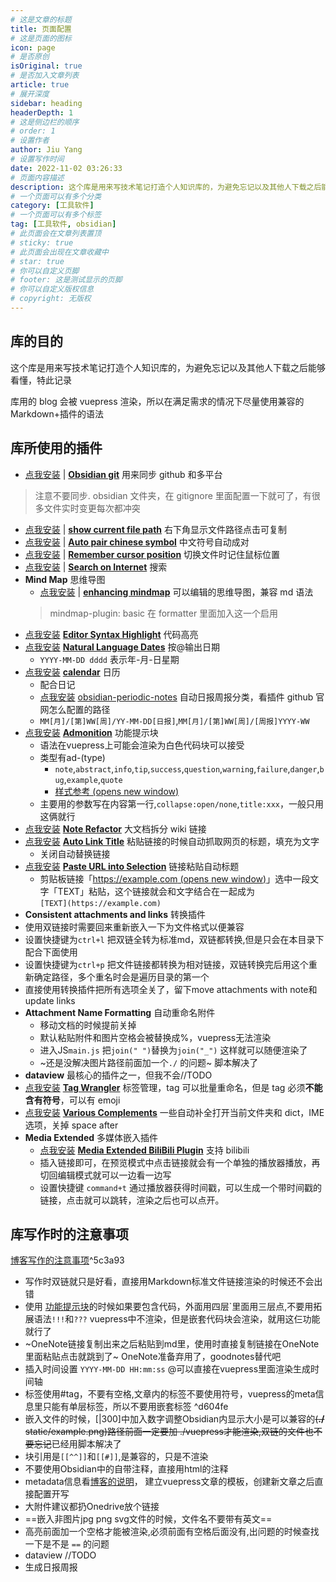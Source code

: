 ```yaml
---
# 这是文章的标题
title: 页面配置
# 这是页面的图标
icon: page
# 是否原创
isOriginal: true
# 是否加入文章列表
article: true
# 展开深度
sidebar: heading
headerDepth: 1
# 这是侧边栏的顺序
# order: 1
# 设置作者
author: Jiu Yang
# 设置写作时间
date: 2022-11-02 03:26:33
# 页面内容描述
description: 这个库是用来写技术笔记打造个人知识库的，为避免忘记以及其他人下载之后能够看懂，特此记录
# 一个页面可以有多个分类
category: [工具软件]
# 一个页面可以有多个标签
tag: [工具软件, obsidian]
# 此页面会在文章列表置顶
# sticky: true
# 此页面会出现在文章收藏中
# star: true
# 你可以自定义页脚
# footer: 这是测试显示的页脚
# 你可以自定义版权信息
# copyright: 无版权
---
```


## 库的目的

这个库是用来写技术笔记打造个人知识库的，为避免忘记以及其他人下载之后能够看懂，特此记录 

库用的 blog 会被 vuepress 渲染，所以在满足需求的情况下尽量使用兼容的 Markdown+插件的语法

## 库所使用的插件 

* [点我安装](obsidian://show-plugin?id=obsidian-git)  | [**Obsidian git**](https://github.com/denolehov/obsidian-git) 用来同步 github 和多平台
>注意不要同步. obsidian 文件夹，在 gitignore 里面配置一下就可了，有很多文件实时变更每次都冲突
* [点我安装](obsidian://show-plugin?id=obsidian-show-file-path)  | [**show current file path**](https://github.com/ravimashru/obsidian-show-file-path) 右下角显示文件路径点击可复制
* [点我安装](obsidian://show-plugin?id=obsidian-auto-pair-chinese-symbol)  | [**Auto pair chinese symbol**](https://github.com/renmu123/obsidian-auto-pair-chinese-symbol) 中文符号自动成对
* [点我安装](obsidian://show-plugin?id=remember-cursor-position)  | [**Remember cursor position**](https://github.com/dy-sh/obsidian-remember-cursor-position) 切换文件时记住鼠标位置
* [点我安装](obsidian://show-plugin?id=search-on-internet)  | [**Search on Internet**](https://github.com/HEmile/obsidian-search-on-internet) 搜索
*   **Mind Map** 思维导图
    *  [点我安装](obsidian://show-plugin?id=obsidian-enhancing-mindmap)  | [**enhancing mindmap**](https://github.com/MarkMindCkm/obsidian-enhancing-mindmap) 可以编辑的思维导图，兼容 md 语法
    >mindmap-plugin: basic 在 formatter 里面加入这一个启用
* [点我安装](obsidian://show-plugin?id=cm-editor-syntax-highlight-obsidian)  [**Editor Syntax Highlight**](https://github.com/deathau/cm-editor-syntax-highlight-obsidian) 代码高亮
* [点我安装](obsidian://show-plugin?id=nldates-obsidian)  [**Natural Language Dates**](https://github.com/argenos/nldates-obsidian) 按@输出日期
    *   `YYYY-MM-DD dddd` 表示年-月-日星期
* [点我安装](obsidian://show-plugin?id=calendar)  [**calendar**](https://github.com/liamcain/obsidian-calendar-plugin) 日历
    *   配合日记
    * [点我安装](obsidian://show-plugin?id=periodic-notes)  [obsidian-periodic-notes](https://github.com/liamcain/obsidian-periodic-notes) 自动日报周报分类，看插件 github 官网怎么配置的路径
    *   `MM[月]/[第]WW[周]/YY-MM-DD[日报]`,`MM[月]/[第]WW[周]/[周报]YYYY-WW`
* [点我安装](obsidian://show-plugin?id=obsidian-admonition)  [**Admonition**](https://github.com/valentine195/obsidian-admonition) 功能提示块
    *   语法在vuepress上可能会渲染为白色代码块可以接受
    *   类型有ad-(type)
        *   `note`,`abstract`,`info`,`tip`,`success`,`question`,`warning`,`failure`,`danger`,`bug`,`example`,`quote`
        *   [样式参考 (opens new window)](https://squidfunk.github.io/mkdocs-material/reference/admonitions/#inline-blocks)
    *   主要用的参数写在内容第一行,`collapse:open/none`,`title:xxx`，一般只用这俩就行
* [点我安装](obsidian://show-plugin?id=note-refactor-obsidian)  [**Note Refactor**](https://github.com/lynchjames/note-refactor-obsidian) 大文档拆分 wiki 链接 
* [点我安装](obsidian://show-plugin?id=obsidian-auto-link-title)  [**Auto Link Title**](https://github.com/zolrath/obsidian-auto-link-title) 粘贴链接的时候自动抓取网页的标题，填充为文字
    *   关闭自动替换链接
* [点我安装](obsidian://show-plugin?id=url-into-selection)  [**Paste URL into Selection**](https://github.com/denolehov/obsidian-url-into-selection) 链接粘贴自动标题
    *   剪贴板链接「[https://example.com (opens new window)](https://example.com/)」选中一段文字「TEXT」粘贴，这个链接就会和文字结合在一起成为  
        `[TEXT](https://example.com)`
*   **Consistent attachments and links** 转换插件
*   使用双链接时需要回来重新嵌入一下为文件格式以便兼容
*   设置快捷键为`ctrl+l` 把双链全转为标准md，双链都转换,但是只会在本目录下配合下面使用
*   设置快捷键为`ctrl+p` 把文件链接都转换为相对链接，双链转换完后用这个重新确定路径，多个重名时会是遍历目录的第一个
*   直接使用转换插件把所有选项全关了，留下move attachments with note和update links
*   **Attachment Name Formatting** 自动重命名附件
    *   移动文档的时候提前关掉
    *   默认粘贴附件和图片空格会被替换成%，vuepress无法渲染
    *   进入JS`main.js` 把`join(" ")`替换为`join("_")` 这样就可以随便渲染了
    *   ~还是没解决图片路径前面加一个`./` 的问题~ 脚本解决了
*   **dataview** 最核心的插件之一，但我不会//TODO
* [点我安装](obsidian://show-plugin?id=tag-wrangler)  [**Tag Wrangler**](https://github.com/pjeby/tag-wrangler) 标签管理，tag 可以批量重命名，但是 tag 必须**不能含有符号**，可以有 emoji
* [点我安装](obsidian://show-plugin?id=various-complements)  [**Various Complements**](https://github.com/tadashi-aikawa/obsidian-various-complements-plugin) 一些自动补全打开当前文件夹和 dict，IME 选项，关掉 space after
*   **Media Extended** 多媒体嵌入插件
    * [点我安装](obsidian://show-plugin?id=mx-bili-plugin)  [**Media Extended BiliBili Plugin**](https://github.com/aidenlx/mx-bili-plugin) 支持 bilibili
    *   插入链接即可，在预览模式中点击链接就会有一个单独的播放器播放，再切回编辑模式就可以一边看一边写
    *   设置快捷键 `command+t` 通过播放器获得时间戳，可以生成一个带时间戳的链接，点击就可以跳转，渲染之后也可以点开。 

## 库写作时的注意事项

[博客写作的注意事项](/docs/README/blogReadme.html#^255951)^5c3a93

*   写作时双链就只是好看，直接用Markdown标准文件链接渲染的时候还不会出错
*   使用 [功能提示块](#%5E5925eb)的时候如果要包含代码，外面用四层\`里面用三层点,不要用拓展语法`!!!`和`???` vuepress中不渲染，但是嵌套代码块会渲染，就用这仨功能就行了
*   ~OneNote链接复制出来之后粘贴到md里，使用时直接复制链接在OneNote里面粘贴点击就跳到了~ OneNote准备弃用了，goodnotes替代吧
*   插入时间设置 `YYYY-MM-DD HH:mm:ss` @可以直接在vuepress里面渲染生成时间轴
*   标签使用#tag，不要有空格,文章内的标签不要使用符号，vuepress的meta信息里只能有单层标签，所以不要用嵌套标签 ^d604fe
*   嵌入文件的时候，\[|300\]中加入数字调整Obsidian内显示大小是可以兼容的~~(**./** static/example.png)路径前面一定要加 ./vuepress才能渲染,双链的文件也不要忘记~~已经用脚本解决了
*   块引用是`[[^^]]`和`[[#]]`,是兼容的，只是不渲染
*   不要使用Obsidian中的自带注释，直接用html的注释
*   metadata信息看[博客的说明](/docs/README/blogReadme.html#^18f313)， 建立vuepress文章的模板，创建新文章之后直接配置开写
*   大附件建议都扔Onedrive放个链接
*   \==嵌入非图片jpg png svg文件的时候，文件名不要带有英文==
*   高亮前面加一个空格才能被渲染,必须前面有空格后面没有,出问题的时候查找一下是不是 `==` 的问题
*   dataview //TODO
*   生成日报周报